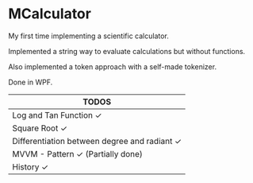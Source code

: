 # MCalculator
My first time implementing a scientific calculator.

Implemented a string way to evaluate calculations but without functions.

Also implemented a token approach with a self-made tokenizer.

Done in WPF.

| TODOS |
|-------|
|Log and Tan Function ✓|
|Square Root ✓|
|Differentiation between degree and radiant ✓|
|MVVM - Pattern ✓ (Partially done)|
|History ✓|
